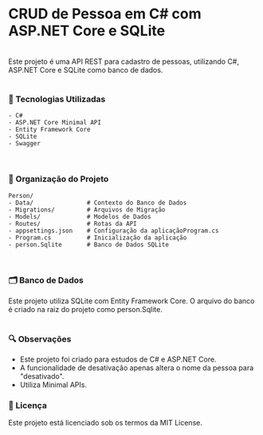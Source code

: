 # CRUD de Pessoa em C# com ASP.NET Core e SQLite
<br/>
Este projeto é uma API REST para cadastro de pessoas, utilizando C#, ASP.NET Core e SQLite como banco de dados.
<br/>
<br/>

### 🔧 Tecnologias Utilizadas
    - C#
    - ASP.NET Core Minimal API
    - Entity Framework Core
    - SQLite
    - Swagger
<br/>

### 📂 Organização do Projeto
    Person/
    - Data/               # Contexto do Banco de Dados
    - Migrations/         # Arquivos de Migração
    - Models/             # Modelos de Dados
    - Routes/             # Rotas da API
    - appsettings.json    # Configuração da aplicaçãoProgram.cs         
    - Program.cs          # Inicialização da aplicação
    - person.Sqlite       # Banco de Dados SQLite
<br/>

### 🗂️ Banco de Dados
Este projeto utiliza SQLite com Entity Framework Core. O arquivo do banco é criado na raiz do projeto como person.Sqlite.
<br/>
<br/>

### 🔍 Observações
- Este projeto foi criado para estudos de C# e ASP.NET Core.
- A funcionalidade de desativação apenas altera o nome da pessoa para "desativado".
- Utiliza Minimal APIs.

### 📄 Licença
Este projeto está licenciado sob os termos da MIT License.
